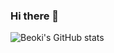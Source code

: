 ### Hi there 👋

![Beoki's GitHub stats](https://github-readme-stats-ttubeoki.vercel.app/api?username=Ttubeoki&count_private=true&layout=compact&theme=tokyonight&show_icons=true)
